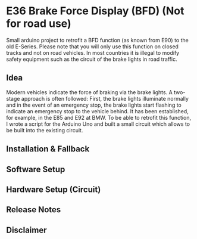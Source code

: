 # E36 Brake Force Display (BFD) (Not for road use)
Small arduino project to retrofit a BFD function (as known from E90) to the old E-Series. Please note that you will only use this function on closed tracks and not on road vehicles. In most countries it is illegal to modify safety equipment such as the circuit of the brake lights in road traffic.


## Idea
Modern vehicles indicate the force of braking via the brake lights. A two-stage approach is often followed: First, the brake lights illuminate normally and in the event of an emergency stop, the brake lights start flashing to indicate an emergency stop to the vehicle behind. It has been established, for example, in the E85 and E92 at BMW. To be able to retrofit this function, I wrote a script for the Arduino Uno and built a small circuit which allows to be built into the existing circuit.

## Installation & Fallback 

## Software Setup

## Hardware Setup (Circuit)

## Release Notes

## Disclaimer
